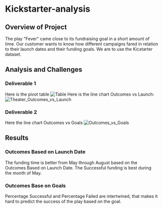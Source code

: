 # Kickstarter-analysis
## Overview of Project
The play "Fever" came close to its fundraising goal in a short amount of time.  Our customer wants to know how different campaigns fared in relation to their launch dates and their funding goals.  We are to use the Kicstarter dataset.
## Analysis and Challenges
### Deliverable 1
Here is the pivot table
![Table](https://user-images.githubusercontent.com/98991575/183306988-0730cdcc-a861-4e50-8e09-2c2c267ef792.png)
Here is the line chart Outcomes vs Launch:
![Theater_Outcomes_vs_Launch](https://user-images.githubusercontent.com/98991575/183306522-08b03dc8-23ba-4771-b71f-bae75e7dcd9a.png)
### Deliverable 2
Here the line chart Outcomes vs Goals
![Outcomes_vs_Goals](https://user-images.githubusercontent.com/98991575/183307878-e2707005-ab71-431d-a860-d99550b5677f.png)
## Results
### Outcomes Based on Launch Date
The funding time is better from May through August based on the Outcomes Based on Launch Date.  The Successful funding is best during the month of May.
### Outcomes Base on Goals
Percentage Successful and Percentage Failed are intertwined, that makes it hard to predict the success of the play based on the goal.
